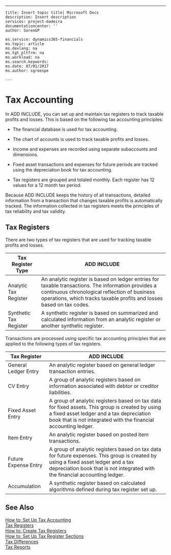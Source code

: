 ---
    title: Insert topic title| Microsoft Docs
    description: Insert description
    services: project-madeira
    documentationcenter: ''
    author: SorenGP

    ms.service: dynamics365-financials
    ms.topic: article
    ms.devlang: na
    ms.tgt_pltfrm: na
    ms.workload: na
    ms.search.keywords:
    ms.date: 07/01/2017
    ms.author: sgroespe

    ---
# Tax Accounting
In ADD INCLUDE<!--[!INCLUDE[navnow](../../ApplicationDesign/includes/navnow_md.md)]-->, you can set up and maintain tax registers to track taxable profits and losses. This is based on the following tax accounting principles:  
  
-   The financial database is used for tax accounting.  
  
-   The chart of accounts is used to track taxable profits and losses.  
  
-   Income and expenses are recorded using separate subaccounts and dimensions.  
  
-   Fixed asset transactions and expenses for future periods are tracked using the depreciation book for tax accounting.  
  
-   Tax registers are grouped and totaled monthly. Each register has 12 values for a 12 month tax period.  
  
 Because ADD INCLUDE<!--[!INCLUDE[navnow](../../ApplicationDesign/includes/navnow_md.md)]--> keeps the history of all transactions, detailed information from a transaction that changes taxable profits is automatically tracked. The information collected in tax registers meets the principles of tax reliability and tax validity.  
  
## Tax Registers  
 There are two types of tax registers that are used for tracking taxable profits and losses.  
  
|Tax Register Type|ADD INCLUDE<!--[!INCLUDE[bp_tabledescription](../../ApplicationDesign/includes/bp_tabledescription_md.md)]-->|  
|-----------------------|---------------------------------------|  
|Analytic Tax Register|An analytic register is based on ledger entries for taxable transactions. The information provides a continuous chronological reflection of business operations, which tracks taxable profits and losses based on tax codes.|  
|Synthetic Tax Register|A synthetic register is based on summarized and calculated information from an analytic register or another synthetic register.|  
  
 Transactions are processed using specific tax accounting principles that are applied to the following types of tax registers.  
  
|Tax Register|ADD INCLUDE<!--[!INCLUDE[bp_tabledescription](../../ApplicationDesign/includes/bp_tabledescription_md.md)]-->|  
|------------------|---------------------------------------|  
|General Ledger Entry|An analytic register based on general ledger transaction entries.|  
|CV Entry|A group of analytic registers based on information associated with debtor or creditor liabilities.|  
|Fixed Asset Entry|A group of analytic registers based on tax data for fixed assets. This group is created by using a fixed asset ledger and a tax depreciation book that is not integrated with the financial accounting ledger.|  
|Item Entry|An analytic register based on posted item transactions.|  
|Future Expense Entry|A group of analytic registers based on tax data for future expenses. This group is created by using a fixed asset ledger and a tax depreciation book that is not integrated with the financial accounting ledger.|  
|Accumulation|A synthetic register based on calculated algorithms defined during tax register set up.|  
  
## See Also  
 [How to: Set Up Tax Accounting](../../LocalFunctionalityForMicrosoftDynamicsNav2016/Russia/how-to-set-up-tax-accounting.md)   
 [Tax Registers](../../LocalFunctionalityForMicrosoftDynamicsNav2016/Russia/tax-registers.md)   
 [How to: Create Tax Registers](../../LocalFunctionalityForMicrosoftDynamicsNav2016/Russia/how-to-create-tax-registers.md)   
 [How to: Set Up Tax Register Sections](../../LocalFunctionalityForMicrosoftDynamicsNav2016/Russia/how-to-set-up-tax-register-sections.md)   
 [Tax Differences](../../LocalFunctionalityForMicrosoftDynamicsNav2016/Russia/tax-differences.md)   
 [Tax Reports](assetId:///e42ca8e7-1cee-4fb8-9f71-e596f29cabc3)